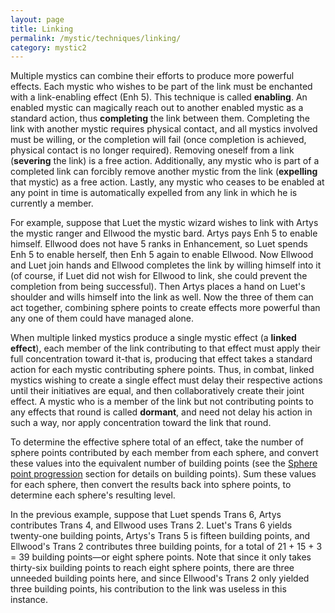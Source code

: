 ```yaml
---
layout: page
title: Linking
permalink: /mystic/techniques/linking/
category: mystic2
---
```

Multiple mystics can combine their efforts to produce more powerful
effects. Each mystic who wishes to be part of the link must be enchanted
with a link-enabling effect (Enh 5). This technique is called
**enabling**. An enabled mystic can magically reach out to another
enabled mystic as a standard action, thus **completing** the link
between them. Completing the link with another mystic requires physical
contact, and all mystics involved must be willing, or the completion
will fail (once completion is achieved, physical contact is no longer
required). Removing oneself from a link (**severing** the link) is a
free action. Additionally, any mystic who is part of a completed link
can forcibly remove another mystic from the link (**expelling** that
mystic) as a free action. Lastly, any mystic who ceases to be enabled at
any point in time is automatically expelled from any link in which he is
currently a member.

For example, suppose that Luet the mystic wizard wishes to link with
Artys the mystic ranger and Ellwood the mystic bard. Artys pays Enh 5 to
enable himself. Ellwood does not have 5 ranks in Enhancement, so Luet
spends Enh 5 to enable herself, then Enh 5 again to enable Ellwood. Now
Ellwood and Luet join hands and Ellwood completes the link by willing
himself into it (of course, if Luet did not wish for Ellwood to link,
she could prevent the completion from being successful). Then Artys
places a hand on Luet's shoulder and wills himself into the link as
well. Now the three of them can act together, combining sphere points to
create effects more powerful than any one of them could have managed
alone.

When multiple linked mystics produce a single mystic effect (a **linked
effect**), each member of the link contributing to that effect must
apply their full concentration toward it-that is, producing that effect
takes a standard action for each mystic contributing sphere points.
Thus, in combat, linked mystics wishing to create a single effect must
delay their respective actions until their initiatives are equal, and
then collaboratively create their joint effect. A mystic who is a member
of the link but not contributing points to any effects that round is
called **dormant**, and need not delay his action in such a way, nor
apply concentration toward the link that round.

To determine the effective sphere total of an effect, take the number of
sphere points contributed by each member from each sphere, and convert
these values into the equivalent number of building points (see the
[Sphere point progression](/mystic/points) section for details on
building points). Sum these values for each sphere, then convert the
results back into sphere points, to determine each sphere's resulting
level.

In the previous example, suppose that Luet spends Trans 6, Artys
contributes Trans 4, and Ellwood uses Trans 2. Luet's Trans 6 yields
twenty-one building points, Artys's Trans 5 is fifteen building points,
and Ellwood's Trans 2 contributes three building points, for a total of
21 + 15 + 3 = 39 building points—or eight sphere points. Note that since
it only takes thirty-six building points to reach eight sphere points,
there are three unneeded building points here, and since Ellwood's Trans
2 only yielded three building points, his contribution to the link was
useless in this instance.

